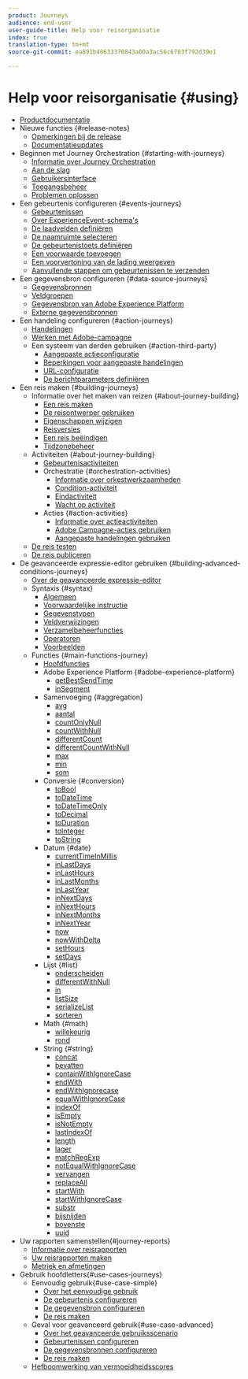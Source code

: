 ```yaml
---
product: Journeys
audience: end-user
user-guide-title: Help voor reisorganisatie
index: true
translation-type: tm+mt
source-git-commit: ea891b40633378843a00a3ac56c6703f792d39e1

---
```



# Help voor reisorganisatie {#using}

+ [Productdocumentatie](journey-orchestration-home.md)
+ Nieuwe functies {#release-notes}
   + [Opmerkingen bij de release](using/release-notes/release-notes.md)
   + [Documentatieupdates](using/release-notes/documentation-updates.md)
+ Beginnen met Journey Orchestration {#starting-with-journeys}
   + [Informatie over Journey Orchestration](using/about/about-journey-orchestration.md)
   + [Aan de slag](using/about/get-started.md)
   + [Gebruikersinterface](using/about/user-interface.md)
   + [Toegangsbeheer](using/about/access-management.md)
   + [Problemen oplossen](using/about/troubleshooting.md)
+ Een gebeurtenis configureren {#events-journeys}
   + [Gebeurtenissen](using/event/about-events.md)
   + [Over ExperienceEvent-schema&#39;s](using/event/experience-event-schema.md)
   + [De laadvelden definiëren](using/event/defining-the-payload-fields.md)
   + [De naamruimte selecteren](using/event/selecting-the-namespace.md)
   + [De gebeurtenistoets definiëren](using/event/defining-the-event-key.md)
   + [Een voorwaarde toevoegen](using/event/adding-a-condition.md)
   + [Een voorvertoning van de lading weergeven](using/event/previewing-the-payload.md)
   + [Aanvullende stappen om gebeurtenissen te verzenden](using/event/additional-steps-to-send-events-to-journey-orchestration.md)
+ Een gegevensbron configureren {#data-source-journeys}
   + [Gegevensbronnen](using/datasource/about-data-sources.md)
   + [Veldgroepen](using/datasource/field-groups.md)
   + [Gegevensbron van Adobe Experience Platform](using/datasource/adobe-experience-platform-data-source.md)
   + [Externe gegevensbronnen](using/datasource/external-data-sources.md)
+ Een handeling configureren {#action-journeys}
   + [Handelingen](using/action/action.md)
   + [Werken met Adobe-campagne](using/action/working-with-adobe-campaign.md)
   + Een systeem van derden gebruiken {#action-third-party}
      + [Aangepaste actieconfiguratie](using/action/about-custom-action-configuration.md)
      + [Beperkingen voor aangepaste handelingen](using/action/custom-action-limitations.md)
      + [URL-configuratie](using/action/url-configuration.md)
      + [De berichtparameters definiëren](using/action/defining-the-message-parameters.md)
+ Een reis maken {#building-journeys}
   + Informatie over het maken van reizen {#about-journey-building}
      + [Een reis maken](using/building-journeys/journey.md)
      + [De reisontwerper gebruiken](using/building-journeys/using-the-journey-designer.md)
      + [Eigenschappen wijzigen](using/building-journeys/changing-properties.md)
      + [Reisversies](using/building-journeys/journey-versions.md)
      + [Een reis beëindigen](using/building-journeys/terminating-a-journey.md)
      + [Tijdzonebeheer](using/building-journeys/timezone-management.md)
   + Activiteiten {#about-journey-building}
      + [Gebeurtenisactiviteiten](using/building-journeys/event-activities.md)
      + Orchestratie {#orchestration-activities}
         + [Informatie over orkestwerkzaamheden](using/building-journeys/about-orchestration-activities.md)
         + [Condition-activiteit](using/building-journeys/condition-activity.md)
         + [Eindactiviteit](using/building-journeys/end-activity.md)
         + [Wacht op activiteit](using/building-journeys/wait-activity.md)
      + Acties {#action-activities}
         + [Informatie over actieactiviteiten](using/building-journeys/about-action-activities.md)
         + [Adobe Campagne-acties gebruiken](using/building-journeys/using-adobe-campaign-actions.md)
         + [Aangepaste handelingen gebruiken](using/building-journeys/using-custom-actions.md)
   + [De reis testen](using/building-journeys/testing-the-journey.md)
   + [De reis publiceren](using/building-journeys/publishing-the-journey.md)
+ De geavanceerde expressie-editor gebruiken {#building-advanced-conditions-journeys}
   + [Over de geavanceerde expressie-editor](using/expression/expressionadvanced.md)
   + Syntaxis {#syntax}
      + [Algemeen](using/expression/generalities.md)
      + [Voorwaardelijke instructie](using/expression/conditional-instruction.md)
      + [Gegevenstypen](using/expression/data-types.md)
      + [Veldverwijzingen](using/expression/field-references.md)
      + [Verzamelbeheerfuncties](using/expression/collection-management-functions.md)
      + [Operatoren](using/expression/operators.md)
      + [Voorbeelden](using/expression/advanced-editor-use-cases.md)
   + Functies {#main-functions-journey}
      + [Hoofdfuncties](using/expression/functions.md)
      + Adobe Experience Platform {#adobe-experience-platform}
         + [getBestSendTime](using/functions/functiongetbestsendtime.md)
         + [inSegment](using/functions/functioninsegment.md)
      + Samenvoeging {#aggregation}
         + [avg](using/functions/functionavg.md)
         + [aantal](using/functions/functioncount.md)
         + [countOnlyNull](using/functions/functioncountonlynull.md)
         + [countWithNull](using/functions/functioncountwithnull.md)
         + [differentCount](using/functions/functiondistinctcount.md)
         + [differentCountWithNull](using/functions/functiondistinctcountwithnull.md)
         + [max](using/functions/functionmax.md)
         + [min](using/functions/functionmin.md)
         + [som](using/functions/functionsum.md)
      + Conversie {#conversion}
         + [toBool](using/functions/functiontobool.md)
         + [toDateTime](using/functions/functiontodatetime.md)
         + [toDateTimeOnly](using/functions/functiontodatetimeonly.md)
         + [toDecimal](using/functions/functiontodecimal.md)
         + [toDuration](using/functions/functiontoduration.md)
         + [toInteger](using/functions/functiontointeger.md)
         + [toString](using/functions/functiontostring.md)
      + Datum {#date}
         + [currentTime &#x200B; InMillis](using/functions/functioncurrenttimeinmillis.md)
         + [inLastDays](using/functions/functioninlastdays.md)
         + [inLastHours](using/functions/functioninlasthours.md)
         + [inLastMonths](using/functions/functioninlastmonths.md)
         + [inLastYear](using/functions/functioninlastyears.md)
         + [inNextDays](using/functions/functioninnextdays.md)
         + [inNextHours](using/functions/functioninnexthours.md)
         + [inNextMonths](using/functions/functioninnextmonths.md)
         + [inNextYear](using/functions/functioninnextyears.md)
         + [now](using/functions/functionnow.md)
         + [nowWithDelta](using/functions/functionnowwithdelta.md)
         + [setHours](using/functions/functionsethours.md)
         + [setDays](using/functions/functionsetdays.md)
      + Lijst {#list}
         + [onderscheiden](using/functions/functiondistinct.md)
         + [differentWithNull](using/functions/functiondistinctwithnull.md)
         + [in](using/functions/functionin.md)
         + [listSize](using/functions/functionlistsize.md)
         + [serializeList](using/functions/functionserializelist.md)
         + [sorteren](using/functions/functionsort.md)
      + Math {#math}
         + [willekeurig](using/functions/functionrandom.md)
         + [rond](using/functions/functionround.md)
      + String {#string}
         + [concat](using/functions/functionconcat.md)
         + [bevatten](using/functions/functioncontain.md)
         + [containWithIgnoreCase](using/functions/functioncontainwithignorecase.md)
         + [endWith](using/functions/functionendwith.md)
         + [endWithIgnorecase](using/functions/functionendwithignorecase.md)
         + [equalWithIgnoreCase](using/functions/functionequalignorecase.md)
         + [indexOf](using/functions/functionindexof.md)
         + [isEmpty](using/functions/functionisempty.md)
         + [isNotEmpty](using/functions/functionisnotempty.md)
         + [lastIndexOf](using/functions/functionlastindexof.md)
         + [length](using/functions/functionlength.md)
         + [lager](using/functions/functionlower.md)
         + [matchRegExp](using/functions/functionmatchregexp.md)
         + [notEqualWithIgnoreCase](using/functions/functionnotequalignorecase.md)
         + [vervangen](using/functions/functionreplace.md)
         + [replaceAll](using/functions/functionreplaceall.md)
         + [startWith](using/functions/functionstartwith.md)
         + [startWithIgnoreCase](using/functions/functionstartwithignorecase.md)
         + [substr](using/functions/functionsubstr.md)
         + [bijsnijden](using/functions/functiontrim.md)
         + [bovenste](using/functions/functionupper.md)
         + [uuid](using/functions/functionuuid.md)
+ Uw rapporten samenstellen{#journey-reports}
   + [Informatie over reisrapporten](using/reporting/about-journey-reports.md)
   + [Uw reisrapporten maken](using/reporting/creating-your-journey-reports.md)
   + [Metriek en afmetingen](using/reporting/metrics-and-dimensions.md)
+ Gebruik hoofdletters{#use-cases-journeys}
   + Eenvoudig gebruik{#use-case-simple}
      + [Over het eenvoudige gebruik](using/usecase/about-the-simple-use-case.md)
      + [De gebeurtenis configureren](using/usecase/configuring-the-event.md)
      + [De gegevensbron configureren](using/usecase/configuring-the-data-source.md)
      + [De reis maken](using/usecase/simple-uc-building-the-journey.md)
   + Geval voor geavanceerd gebruik{#use-case-advanced}
      + [Over het geavanceerde gebruiksscenario](using/usecase/about-the-advanced-use-case.md)
      + [Gebeurtenissen configureren](using/usecase/configuring-the-events.md)
      + [De gegevensbronnen configureren](using/usecase/configuring-the-data-sources.md)
      + [De reis maken](using/usecase/building-the-journey.md)
   + [Hefboomwerking van vermoeidheidsscores](using/usecase/leveraging-fatigue-scores.md)

